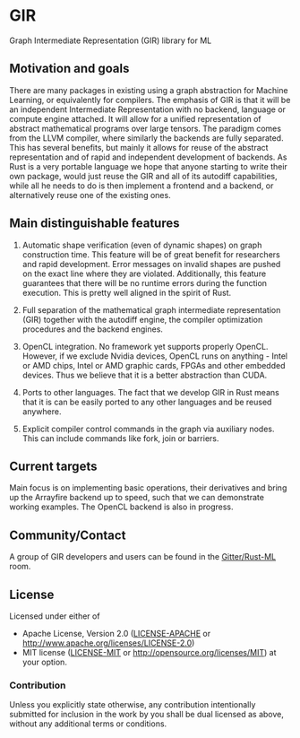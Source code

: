 # GIR

Graph Intermediate Representation (GIR) library for ML

## Motivation and goals

There are many packages in existing using a graph abstraction for Machine Learning, 
or equivalently for compilers. The emphasis of GIR is that it will be an independent 
Intermediate Representation with no backend, language or compute engine attached. 
It will allow for a unified representation of abstract mathematical programs over 
large tensors. The paradigm comes from the LLVM compiler, where similarly the backends
are fully separated. This has several benefits, but mainly it allows for reuse of the 
abstract representation and of rapid and independent development of backends. 
As Rust is a very portable language we hope that anyone starting to write their own 
package, would just reuse the GIR and all of its autodiff capabilities, while all 
he needs to do is then implement a frontend and a backend, or alternatively reuse 
one of the existing ones.

## Main distinguishable features

   1. Automatic shape verification (even of dynamic shapes) on graph construction time. 
   This feature will be of great benefit for researchers and rapid development. 
   Error messages on invalid shapes are pushed on the exact line where they are violated.
   Additionally, this feature guarantees that there will be no runtime errors during the 
   function execution. This is pretty well aligned in the spirit of Rust.

   2. Full separation of the mathematical graph intermediate representation (GIR) 
    together with the autodiff engine, the compiler optimization procedures and 
    the backend engines. 
    
   3. OpenCL integration. No framework yet supports properly OpenCL. However, if we 
    exclude Nvidia devices, OpenCL runs on anything - Intel or AMD chips, Intel or 
    AMD graphic cards, FPGAs and other embedded devices. Thus we believe that it is 
    a better abstraction than CUDA. 
   
   4. Ports to other languages. The fact that we develop GIR in Rust means that it is 
   can be easily ported to any other languages and be reused anywhere.
   
   5. Explicit compiler control commands in the graph via auxiliary nodes. This can 
   include commands like fork, join or barriers. 
   
## Current targets

Main focus is on implementing basic operations, their derivatives and bring up the 
Arrayfire backend up to speed, such that we can demonstrate working examples. 
The OpenCL backend is also in progress.
   
## Community/Contact

A group of GIR developers and users can be found in the [Gitter/Rust-ML][gitter] room.

## License

Licensed under either of
  * Apache License, Version 2.0 ([LICENSE-APACHE](LICENSE-APACHE) or
    http://www.apache.org/licenses/LICENSE-2.0)
  * MIT license ([LICENSE-MIT](LICENSE-MIT) or
    http://opensource.org/licenses/MIT) at your option.

### Contribution

Unless you explicitly state otherwise, any contribution intentionally submitted
for inclusion in the work by you shall be dual licensed as above, without any
additional terms or conditions.

[gitter]: https://gitter.im/rust-ml/Lobby